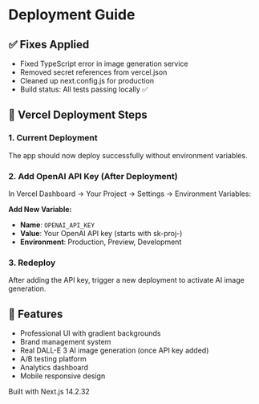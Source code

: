# Deployment Guide

## ✅ Fixes Applied
- Fixed TypeScript error in image generation service
- Removed secret references from vercel.json
- Cleaned up next.config.js for production
- Build status: All tests passing locally ✅

## 🚀 Vercel Deployment Steps

### 1. Current Deployment
The app should now deploy successfully without environment variables.

### 2. Add OpenAI API Key (After Deployment)
In Vercel Dashboard → Your Project → Settings → Environment Variables:

**Add New Variable:**
- **Name**: `OPENAI_API_KEY`
- **Value**: Your OpenAI API key (starts with sk-proj-)
- **Environment**: Production, Preview, Development

### 3. Redeploy
After adding the API key, trigger a new deployment to activate AI image generation.

## 🎯 Features
- Professional UI with gradient backgrounds
- Brand management system
- Real DALL-E 3 AI image generation (once API key added)
- A/B testing platform
- Analytics dashboard
- Mobile responsive design

Built with Next.js 14.2.32